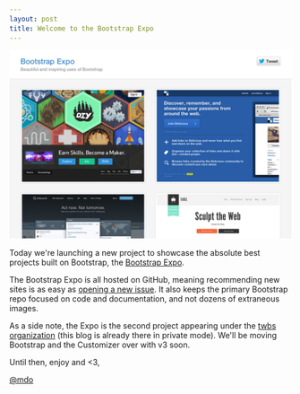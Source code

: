 ```yaml
---
layout: post
title: Welcome to the Bootstrap Expo
---
```


[![Bootstrap Expo](/assets/img/2013/03/bootstrap-expo.jpg)](http://expo.getbootstrap.com)

Today we're launching a new project to showcase the absolute best projects built on Bootstrap, the [Bootstrap Expo](http://expo.getbootstrap.com).

The Bootstrap Expo is all hosted on GitHub, meaning recommending new sites is as easy as [opening a new issue](https://github.com/twbs/bootstrap-expo/issues/new). It also keeps the primary Bootstrap repo focused on code and documentation, and not dozens of extraneous images.

As a side note, the Expo is the second project appearing under the [twbs organization](https://github.com/twbs) (this blog is already there in private mode). We'll be moving Bootstrap and the Customizer over with v3 soon.

Until then, enjoy and <3,

[@mdo](https://twitter.com/mdo)
